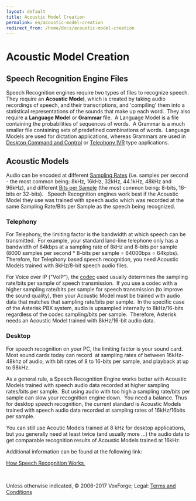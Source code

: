```yaml
---
layout: default
title: Acoustic Model Creation
permalink: en/acoustic-model-creation
redirect_from: /home/docs/acoustic-model-creation
---
```


Acoustic Model Creation
=======================

Speech Recognition Engine Files 
--------------------------------

Speech Recognition engines require two types of files to recognize speech.  They require an **Acoustic Model**, which is created by taking audio recordings of speech, and their transcriptions, and 'compiling' them into a statistical representations of the sounds that make up each word.  They also require a **Language Model** or **Grammar** file.  A Language Model is a file containing the probabilities of sequences of words.  A Grammar is a much smaller file containing sets of predefined combinations of words.  Language Models are used for dictation applications, whereas Grammars are used in [Desktop Command and Control] or [Telephony IVR] type applications.

Acoustic Models 
----------------

Audio can be encoded at different [Sampling Rates] (i.e. samples per second - the most common being: 8kHz, 16kHz, 32kHz, 44.1kHz, 48kHz and 96kHz), and different [Bits per Sample][Sampling Rates] (the most common being: 8-bits, 16-bits or 32-bits).   Speech Recognition engines work best if the Acoustic Model they use was trained with speech audio which was recorded at the same Sampling Rate/Bits per Sample as the speech being recognized. 

### Telephony 

For Telephony, the limiting factor is the bandwidth at which speech can be transmitted.  For example, your standard land-line telephone only has a bandwidth of 64kbps at a sampling rate of 8kHz and 8-bits per sample (8000 samples per second \* 8-bits per sample = 64000bps = 64kpbs).  Therefore, for Telephony based speech recognition, you need Acoustic Models trained with 8kHz/8-bit speech audio files. 

For Voice over IP ("VoIP"), the [codec] used usually determines the sampling rate/bits per sample of speech transmission.  If you use a codec with a higher sampling rate/bits per sample for speech transmission (to improve the sound quality), then your Acoustic Model must be trained with audio data that matches that sampling rate/bits per sample.  In the specific case of the Asterisk PBX system, audio is upsampled internally to 8kHz/16-bits regardless of the codec sampling/bits per sample.  Therefore, Asterisk needs an Acoustic Model trained with 8kHz/16-bit audio data.

### Desktop 

For speech recognition on your PC, the limiting factor is your sound card.  Most sound cards today can record  at sampling rates of between 16kHz-48khz of audio, with bit rates of 8 to 16-bits per sample, and playback at up to 98kHz.

As a general rule, a Speech Recognition Engine works better with Acoustic Models trained with speech audio data recorded at higher sampling rates/bits per sample.  But using audio with too high a sampling rate/bits per sample can slow your recognition engine down.  You need a balance. Thus for desktop speech recognition, the current standard is Acoustic Models trained with speech audio data recorded at sampling rates of 16kHz/16bits per sample.

You can still use Acoutic Models trained at 8 kHz for desktop applications, but you generally need at least twice (and usually more ...) the audio data to get comparable recognition results of Acoustic Models trained at 16kHz. 

Additional information can be found at the following link:

[How Speech Recognition Works ]

 


Unless otherwise indicated, © 2006-2017 VoxForge; Legal: [Terms and Conditions]

  [Desktop Command and Control]: /home/docs/faq/faq/what-is-a-desktop-command-and-control-application
  [Telephony IVR]: /home/docs/faq/faq/what-is-telephony-ivr
  [Sampling Rates]: /home/docs/faq/faq/what-are-sampling-rate-and-bits-per-sample
  [codec]: /home/docs/faq/faq/what-is-a-codec
  [How Speech Recognition Works ]: http://project.uet.itgo.com/speech.htm
  [Sampling rate and Nyquist frequency]: /home/docs/acoustic-model-creation/comments/sampling-rate-and-nyquist-frequency#uLlmNV_c82azVazrg_CdUw
  [SPEECH and LANGUAGE PROCESSING]: http://www.cs.colorado.edu/%7Emartin/slp2.html
  [Daniel Jurafsky]: http://www.stanford.edu/%7Ejurafsky
  [James H. Marti]: http://www.cs.colorado.edu/%7Emartin/
  [Terms and Conditions]: http://www.voxforge.org/home/about/legal
